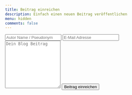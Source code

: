 ```yaml
---
title: Beitrag einreichen
description: Einfach einen neuen Beitrag veröffentlichen
menu: hidden
comments: false
---
```


<form method="POST" action="http://formspree.io/beitrag@relationship-anarchy.org">
  <input type="hidden" name="_language" value="de" />
  <input type="hidden" name="_subject" value="Neuer Blog Beitrag" />
  <input type="hidden" name="_next" value="//relationship-anarchy.org/beitrag-eingereicht" />
  <input type="text" name="autor" placeholder="Autor Name / Pseudonym">
  <input type="email" name="email" placeholder="E-Mail Adresse">
  <textarea rows="10" name="message" placeholder="Dein Blog Beitrag"></textarea>
  <button type="submit">Beitrag einreichen</button>
</form>
